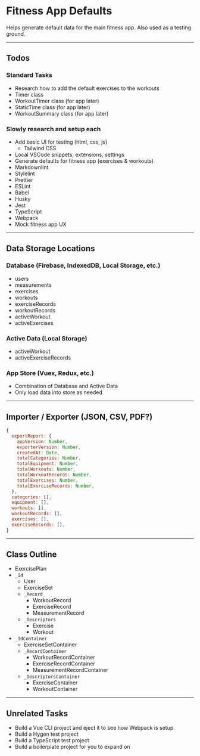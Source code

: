 # Fitness App Defaults

Helps generate default data for the main fitness app. Also used as a testing ground.

---

## Todos

### Standard Tasks

- Research how to add the default exercises to the workouts
- Timer class
- WorkoutTimer class (for app later)
- StaticTime class (for app later)
- WorkoutSummary class (for app later)

### Slowly research and setup each

- Add basic UI for testing (html, css, js)
  - Tailwind CSS
- Local VSCode snippets, extensions, settings
- Generate defaults for fitness app (exercises & workouts)
- Markdownlint
- Stylelint
- Prettier
- ESLint
- Babel
- Husky
- Jest
- TypeScript
- Webpack
- Mock fitness app UX

---

## Data Storage Locations

### Database (Firebase, IndexedDB, Local Storage, etc.)

- users
- measurements
- exercises
- workouts
- exerciseRecords
- workoutRecords
- activeWorkout
- activeExercises

### Active Data (Local Storage)

- activeWorkout
- activeExerciseRecords

### App Store (Vuex, Redux, etc.)

- Combination of Database and Active Data
- Only load data into store as needed

---

## Importer / Exporter (JSON, CSV, PDF?)

```javascript
{
  exportReport: {
    appVersion: Number,
    exporterVersion: Number,
    createdAt: Date,
    totalCategories: Number,
    totalEquipment: Number,
    totalWorkouts: Number,
    totalWorkoutRecords: Number,
    totalExercises: Number,
    totalExerciseRecords: Number,
  },
  categories: [],
  equipment: [],
  workouts: [],
  workoutRecords: [],
  exercises: [],
  exerciseRecords: [],
}
```

---

## Class Outline

- ExercisePlan
- `_Id`
  - User
  - ExerciseSet
  - `_Record`
    - WorkoutRecord
    - ExerciseRecord
    - MeasurementRecord
  - `_Descriptors`
    - Exercise
    - Workout
- `_IdContainer`
  - ExerciseSetContainer
  - `_RecordContainer`
    - WorkoutRecordContainer
    - ExerciseRecordContainer
    - MeasurementRecordContainer
  - `_DescriptorsContainer`
    - ExerciseContainer
    - WorkoutContainer

---

## Unrelated Tasks

- Build a Vue CLI project and eject it to see how Webpack is setup
- Build a Hygen test project
- Build a TypeScript test project
- Build a boilerplate project for you to expand on
